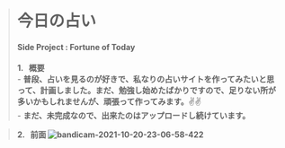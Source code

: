 
> # 今日の占い
> <h4>Side Project : Fortune of Today</h4>
> <b> 1. &nbsp; 概要</b><br>
> - <b> 普段、占いを見るのが好きで、私なりの占いサイトを作ってみたいと思って、計画しました。まだ、勉強し始めたばかりですので、足りない所が多いかもしれませんが、頑張って作ってみます。</b>✌✌
> <br>
> - <b> まだ、未完成なので、出来たのはアップロードし続けています。

> <b> 2. &nbsp; 前面</b>
> ![bandicam-2021-10-20-23-06-58-422](https://user-images.githubusercontent.com/84692769/138110505-d32fc834-e68f-4323-a09e-dc40140d747f.gif)
